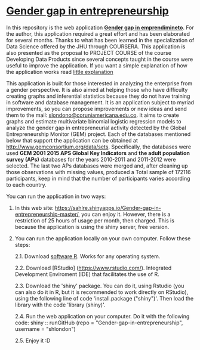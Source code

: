 # [Gender gap in entrepreneurship](https://sahlre.shinyapps.io/Gender-gap-in-entrepreneurship-master/)

In this repository is the web application **[Gender gap in emprendimineto](https://sahlre.shinyapps.io/Gender-gap-in-entrepreneurship-master/)**. For the author, this application required a great effort and has been elaborated for several months. Thanks to what has been learned in the specialization of Data Science offered by the JHU through COURSERA. This application is also presented as the proposal to PROJECT COURSE of the course Developing Data Products since several concepts taught in the course were useful to improve the application. If you want a simple explanation of how the application works read [little explanation](https://shlondon.github.io/Gender-gap-in-entrepreneurship/Repro-Pitch-Presentation.html#(1))

This application is built for those interested in analyzing the enterprise from a gender perspective. It is also aimed at helping those who have difficulty creating graphs and inferential statistics because they do not have training in software and database management. It is an application subject to myriad improvements, so you can propose improvements or new ideas and send them to the mail:
slondono@coruniamericana.edu.co. It aims to create graphs and estimate multivariate binomial logistic regression models to analyze the gender gap in entrepreneurial activity detected by the Global Entrepreneurship Monitor (GEM) project. Each of the databases mentioned below that support the application can be obtained at http://www.gemconsortium.org/data/sets. Specifically, the databases were used **GEM 2001 2015 APS Global Key Indicators** and  **the adult population survey (APs)** databases for the years 2010-2011 and 2011-2012 were selected. The last two APs databases were merged and, after cleaning up those observations with missing values, produced a Total sample of 172116 participants, keep in mind that the number of participants varies according to each country.

You can run the application in two ways:

1. In this web site: <https://sahlre.shinyapps.io/Gender-gap-in-entrepreneurship-master/>, you can enjoy it. However, there is a restriction of 25 hours of usage per month, then charged. This is because the application is using the shiny server, free version.
2. You can run the application locally on your own computer. Follow these steps:

	2.1. Download [software R](https://www.r-project.org/). Works for any operating system.

	2.2. Download [RStudio] (https://www.rstudio.com/). Integrated Development Enviroment (IDE) that facilitates the use of R.

	2.3. Download the 'shiny' package. You can do it, using Rstudio (you can also do it in R, but it is recommended to work directly on RStudio), using the following line of code 'install.package ("shiny")'. Then load the library with the code 'library (shiny)'.

	2.4. Run the web application on your computer. Do it with the following code: shiny :: runGitHub (repo = "Gender-gap-in-entrepreneurship", username = "shlondon")	

	2.5. Enjoy it   :D

